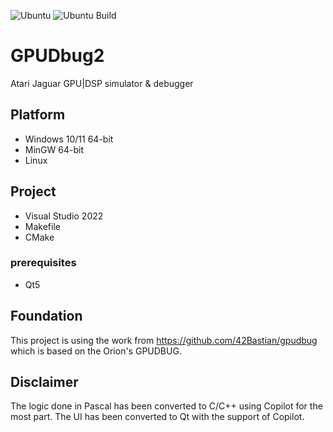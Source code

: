 ![Ubuntu](https://img.shields.io/badge/Ubuntu-22.04-E95420?logo=ubuntu&logoColor=white) ![Ubuntu Build](https://github.com/djipi/GPUDbug2/actions/workflows/main.yml/badge.svg?label=Ubuntu)

# GPUDbug2
Atari Jaguar GPU|DSP simulator & debugger

## Platform
* Windows 10/11 64-bit
* MinGW 64-bit
* Linux

## Project
* Visual Studio 2022
* Makefile
* CMake
### prerequisites
* Qt5

## Foundation
This project is using the work from https://github.com/42Bastian/gpudbug which is based on the Orion's GPUDBUG.

## Disclaimer
The logic done in Pascal has been converted to C/C++ using Copilot for the most part. The UI has been converted to Qt with the support of Copilot.
